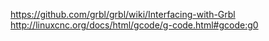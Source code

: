 https://github.com/grbl/grbl/wiki/Interfacing-with-Grbl
http://linuxcnc.org/docs/html/gcode/g-code.html#gcode:g0

